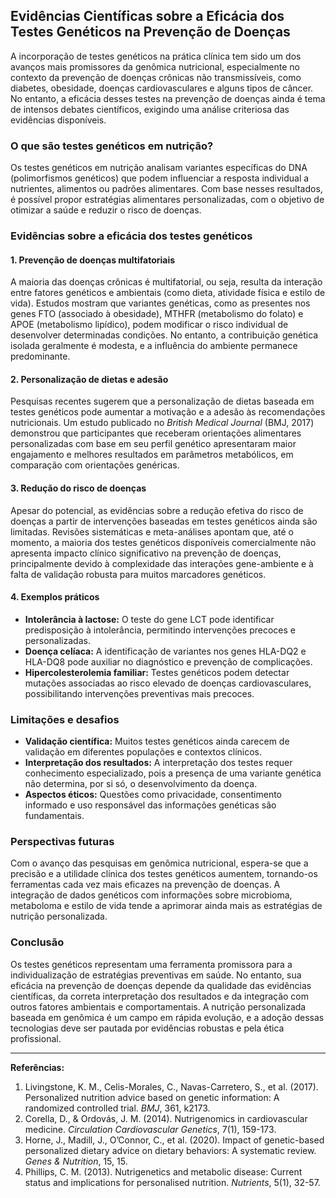 
## Evidências Científicas sobre a Eficácia dos Testes Genéticos na Prevenção de Doenças

A incorporação de testes genéticos na prática clínica tem sido um dos avanços mais promissores da genômica nutricional, especialmente no contexto da prevenção de doenças crônicas não transmissíveis, como diabetes, obesidade, doenças cardiovasculares e alguns tipos de câncer. No entanto, a eficácia desses testes na prevenção de doenças ainda é tema de intensos debates científicos, exigindo uma análise criteriosa das evidências disponíveis.

### O que são testes genéticos em nutrição?

Os testes genéticos em nutrição analisam variantes específicas do DNA (polimorfismos genéticos) que podem influenciar a resposta individual a nutrientes, alimentos ou padrões alimentares. Com base nesses resultados, é possível propor estratégias alimentares personalizadas, com o objetivo de otimizar a saúde e reduzir o risco de doenças.

### Evidências sobre a eficácia dos testes genéticos

#### 1. **Prevenção de doenças multifatoriais**

A maioria das doenças crônicas é multifatorial, ou seja, resulta da interação entre fatores genéticos e ambientais (como dieta, atividade física e estilo de vida). Estudos mostram que variantes genéticas, como as presentes nos genes FTO (associado à obesidade), MTHFR (metabolismo do folato) e APOE (metabolismo lipídico), podem modificar o risco individual de desenvolver determinadas condições. No entanto, a contribuição genética isolada geralmente é modesta, e a influência do ambiente permanece predominante.

#### 2. **Personalização de dietas e adesão**

Pesquisas recentes sugerem que a personalização de dietas baseada em testes genéticos pode aumentar a motivação e a adesão às recomendações nutricionais. Um estudo publicado no *British Medical Journal* (BMJ, 2017) demonstrou que participantes que receberam orientações alimentares personalizadas com base em seu perfil genético apresentaram maior engajamento e melhores resultados em parâmetros metabólicos, em comparação com orientações genéricas.

#### 3. **Redução do risco de doenças**

Apesar do potencial, as evidências sobre a redução efetiva do risco de doenças a partir de intervenções baseadas em testes genéticos ainda são limitadas. Revisões sistemáticas e meta-análises apontam que, até o momento, a maioria dos testes genéticos disponíveis comercialmente não apresenta impacto clínico significativo na prevenção de doenças, principalmente devido à complexidade das interações gene-ambiente e à falta de validação robusta para muitos marcadores genéticos.

#### 4. **Exemplos práticos**

- **Intolerância à lactose:** O teste do gene LCT pode identificar predisposição à intolerância, permitindo intervenções precoces e personalizadas.
- **Doença celíaca:** A identificação de variantes nos genes HLA-DQ2 e HLA-DQ8 pode auxiliar no diagnóstico e prevenção de complicações.
- **Hipercolesterolemia familiar:** Testes genéticos podem detectar mutações associadas ao risco elevado de doenças cardiovasculares, possibilitando intervenções preventivas mais precoces.

### Limitações e desafios

- **Validação científica:** Muitos testes genéticos ainda carecem de validação em diferentes populações e contextos clínicos.
- **Interpretação dos resultados:** A interpretação dos testes requer conhecimento especializado, pois a presença de uma variante genética não determina, por si só, o desenvolvimento da doença.
- **Aspectos éticos:** Questões como privacidade, consentimento informado e uso responsável das informações genéticas são fundamentais.

### Perspectivas futuras

Com o avanço das pesquisas em genômica nutricional, espera-se que a precisão e a utilidade clínica dos testes genéticos aumentem, tornando-os ferramentas cada vez mais eficazes na prevenção de doenças. A integração de dados genéticos com informações sobre microbioma, metaboloma e estilo de vida tende a aprimorar ainda mais as estratégias de nutrição personalizada.

### Conclusão

Os testes genéticos representam uma ferramenta promissora para a individualização de estratégias preventivas em saúde. No entanto, sua eficácia na prevenção de doenças depende da qualidade das evidências científicas, da correta interpretação dos resultados e da integração com outros fatores ambientais e comportamentais. A nutrição personalizada baseada em genômica é um campo em rápida evolução, e a adoção dessas tecnologias deve ser pautada por evidências robustas e pela ética profissional.

---

**Referências:**

1. Livingstone, K. M., Celis-Morales, C., Navas-Carretero, S., et al. (2017). Personalized nutrition advice based on genetic information: A randomized controlled trial. *BMJ*, 361, k2173.
2. Corella, D., & Ordovás, J. M. (2014). Nutrigenomics in cardiovascular medicine. *Circulation Cardiovascular Genetics*, 7(1), 159-173.
3. Horne, J., Madill, J., O’Connor, C., et al. (2020). Impact of genetic-based personalized dietary advice on dietary behaviors: A systematic review. *Genes & Nutrition*, 15, 15.
4. Phillips, C. M. (2013). Nutrigenetics and metabolic disease: Current status and implications for personalised nutrition. *Nutrients*, 5(1), 32-57.
```
